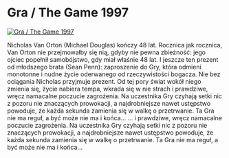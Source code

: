 Gra / The Game 1997 
=============
[![Gra / The Game 1997 ](http://vidos.pl/images/player.gif)](http://vidos.pl/gra-the-game-1997)

 Nicholas Van Orton (Michael Douglas) kończy 48 lat. Rocznica jak rocznica, Van Orton nie przejmowałby się nią, gdyby nie pewna zbieżność: jego ojciec popełnił samobójstwo, gdy miał właśnie 48 lat. I jeszcze ten prezent od młodszego brata (Sean Penn): zaproszenie do Gry, która odmieni monotonne i nudne życie oderwanego od rzeczywistości bogacza. Nie bez ociągania Nicholas przyjmuje prezent. Od tej pory świat wokół niego zmienia się, życie nabiera tempa, wkrada się w nie strach i prawdziwe, wręcz namacalne poczucie zagrożenia. Na uczestnika Gry czyhają setki nic z pozoru nie znaczących prowokacji, a najdrobniejsze nawet ustępstwo powoduje, że każda sekunda zamienia się w walkę o przetrwanie. Ta Gra nie ma reguł, a być może nie ma i końca...  ... i prawdziwe, wręcz namacalne poczucie zagrożenia. Na uczestnika Gry czyhają setki nic z pozoru nie znaczących prowokacji, a najdrobniejsze nawet ustępstwo powoduje, że każda sekunda zamienia się w walkę o przetrwanie. Ta Gra nie ma reguł, a być może nie ma i końca...
